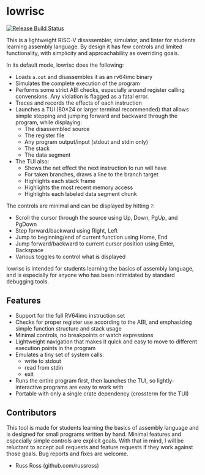 lowrisc
=======

[![Release Build Status](https://github.com/russross/lowrisc/actions/workflows/release.yml/badge.svg?event=push)](https://github.com/russross/lowrisc/actions/workflows/release.yml)

This is a lightweight RISC-V disassembler, simulator, and linter for
students learning assembly language. By design it has few controls
and limited functionality, with simplicity and approachability as
overriding goals.

In its default mode, lowrisc does the following:

*   Loads `a.out` and disassembles it as an rv64imc binary
*   Simulates the complete execution of the program
*   Performs some strict ABI checks, especially around register
    calling convensions. Any violation is flagged as a fatal error.
*   Traces and records the effects of each instruction
*   Launches a TUI (80×24 or larger terminal recommended) that
    allows simple stepping and jumping forward and backward through
    the program, while displaying:
    *   The disassembled source
    *   The register file
    *   Any program output/input (stdout and stdin only)
    *   The stack
    *   The data segment
*   The TUI also:
    *   Shows the net effect the next instruction to run will have
    *   For taken branches, draws a line to the branch target
    *   Highlights each stack frame
    *   Highlights the most recent memory access
    *   Highlights each labeled data segment chunk

The controls are minimal and can be displayed by hitting `?`:

*   Scroll the cursor through the source using Up, Down, PgUp, and PgDown
*   Step forward/backward using Right, Left
*   Jump to beginning/end of current function using Home, End
*   Jump forward/backward to current cursor position using Enter, Backspace
*   Various toggles to control what is displayed

lowrisc is intended for students learning the basics of assembly
language, and is especially for anyone who has been intimidated by
standard debugging tools.


Features
--------

*   Support for the full RV64imc instruction set
*   Checks for proper register use according to the ABI, and
    emphasizing simple function structure and stack usage
*   Minimal controls, no breakpoints or watch expressions
*   Lightweight navigation that makes it quick and easy to move to
    different execution points in the program
*   Emulates a tiny set of system calls:
    *   write to stdout
    *   read from stdin
    *   exit
*   Runs the entire program first, then launches the TUI, so
    lightly-interactive programs are easy to work with
*   Portable with only a single crate dependency (crossterm for the
    TUI)


Contributors
------------

This tool is made for students learning the basics of assembly
language and is designed for small programs written by hand. Minimal
features and especially simple controls are explicit goals. With
that in mind, I will be reluctant to accept pull requests and
feature requests if they work against those goals. Bug reports and
fixes are welcome.

*   Russ Ross (github.com/russross)
